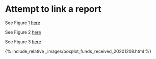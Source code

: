 # Attempt to link a report

See Figure 1 [here](images/duration_weeks_calc_perc_recent_20201208.html)

See Figure 2 [here](images/duration_weeks_calc_freq_recent_20201208.html)

See Figure 3 [here](images/boxplot_funds_received_20201208.html)

{% include_relative _images/boxplot_funds_received_20201208.html %}
